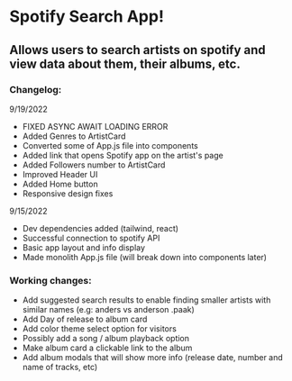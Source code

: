 # Spotify Search App!

## Allows users to search artists on spotify and view data about them, their albums, etc.

### Changelog:

9/19/2022

- FIXED ASYNC AWAIT LOADING ERROR
- Added Genres to ArtistCard
- Converted some of App.js file into components
- Added link that opens Spotify app on the artist's page
- Added Followers number to ArtistCard
- Improved Header UI
- Added Home button
- Responsive design fixes

9/15/2022

- Dev dependencies added (tailwind, react)
- Successful connection to spotify API
- Basic app layout and info display
- Made monolith App.js file (will break down into components later)

### Working changes:

- Add suggested search results to enable finding smaller artists with similar names (e.g: anders vs anderson .paak)
- Add Day of release to album card
- Add color theme select option for visitors
- Possibly add a song / album playback option
- Make album card a clickable link to the album
- Add album modals that will show more info (release date, number and name of tracks, etc)
